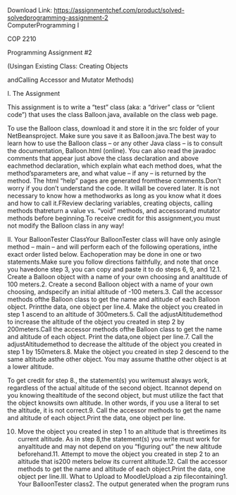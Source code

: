 Download Link: https://assignmentchef.com/product/solved-solvedprogramming-assignment-2
<br>
ComputerProgramming I

COP 2210

Programming Assignment #2

(Usingan Existing Class: Creating Objects

andCalling Accessor and Mutator Methods)

I. The Assignment

This assignment is to write a “test” class (aka: a “driver” class or “client code”) that uses the class Balloon.java, available on the class web page.

To use the Balloon class, download it and store it in the src folder of your NetBeansproject. Make sure you save it as Balloon.java.The best way to learn how to use the Balloon class – or any other Java class – is to consult the documentation, Balloon.html (online). You can also read the javadoc comments that appear just above the class declaration and above eachmethod declaration, which explain what each method does, what the method’sparameters are, and what value – if any – is returned by the method. The html “help” pages are generated fromthese comments.Don’t worry if you don’t understand the code. It willall be covered later. It is not necessary to know how a methodworks as long as you know what it does and how to call it.FReview declaring variables, creating objects, calling methods thatreturn a value vs. “void” methods, and accessorand mutator methods before beginning.To receive credit for this assignment,you must not modify the Balloon class in any way!

II. Your BalloonTester ClassYour BalloonTester class will have only asingle method – main – and will perform each of the following operations, inthe exact order listed below. Eachoperation may be done in one or two statements.Make sure you follow directions faithfully, and note that once you havedone step 3, you can copy and paste it to do steps 6, 9, and 12.1. Create a Balloon object with a name of your own choosing and analtitude of 100 meters.2. Create a second Balloon object with a name of your own choosing, andspecify an initial altitude of -100 meters.3. Call the accessor methods ofthe Balloon class to get the name and altitude of each Balloon object. Printthe data, one object per line.4. Make the object you created in step 1 ascend to an altitude of 300meters.5. Call the adjustAltitudemethod to increase the altitude of the object you created in step 2 by 200meters.Call the accessor methods ofthe Balloon class to get the name and altitude of each object. Print the data,one object per line.7. Call the adjustAltitudemethod to decrease the altitude of the object you created in step 1 by 150meters.8. Make the object you created in step 2 descend to the same altitude asthe other object. You may assume thatthe other object is at a lower altitude.

To get credit for step 8., the statement(s) you writemust always work, regardless of the actual altitude of the second object. Itcannot depend on you knowing thealtitude of the second object, but must utilize the fact that the object knowsits own altitude. In other words, if you use a literal to set the altitude, it is not correct.9. Call the accessor methods to get the name and altitude of each object.Print the data, one object per line.

10. Move the object you created in step 1 to an altitude that is threetimes its current altitude. As in step 8,the statement(s) you write must work for anyaltitude and may not depend on you “figuring out” the new altitude beforehand.11. Attempt to move the object you created in step 2 to an altitude that is200 meters below its current altitude.12. Call the accessor methods to get the name and altitude of each object.Print the data, one object per line.III. What to Upload to MoodleUpload a zip filecontaining1. Your BalloonTester class2. The output generated when the program runs